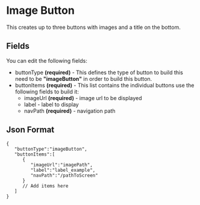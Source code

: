 
# Image Button
This creates up to three buttons with images and a title on the bottom.

  

## Fields

  

You can edit the following fields:

- buttonType **(required)** - This defines the type of button to build this need to be **"imageButton"** in order to build this button.
- buttonItems **(required)** - This list contains the individual buttons use the following fields to build it:
	- imageUrl **(required)**  - image url to be displayed
	- label - label to display 
	- navPath **(required)** - navigation path


  

## Json Format

  

    {
       "buttonType":"imageButton",
       "buttonItems":[
          {
             "imageUrl":"imagePath",
             "label":"label_example",
             "navPath":"/pathToScreen"
          }
          // Add items here
       ]
    }

  

